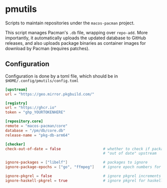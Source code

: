 # pmutils

Scripts to maintain repositories under the `macos-pacman` project.

This script manages Pacman's `.db` file, wrapping over `repo-add`. More importantly, it automatically
uploads the updated database to GitHub releases, and also uploads package binaries as container images
for download by Pacman (requires patches).

## Configuration

Configuration is done by a toml file, which should be in `$HOME/.config/pmutils/config.toml`

```toml
[upstream]
url = "https://geo.mirror.pkgbuild.com/"

[registry]
url = "https://ghcr.io"
token = "ghp_YOURTOKENHERE"

[repository.core]
remote = "macos-pacman/core"
database = "/pm/db/core.db"
release-name = "pkg-db-arm64"

[checker]
check-out-of-date = false                   # whether to check if packages were flagged
											# "out of date" upstream

ignore-packages = ["libelf"]                # packages to ignore
ignore-package-epochs = ["go", "ffmpeg"]    # ignore epoch numbers for these packages

ignore-pkgrel = false                       # ignore pkgrel increments in general
ignore-haskell-pkgrel = true                # ignore pkgrel for haskell packages
```

